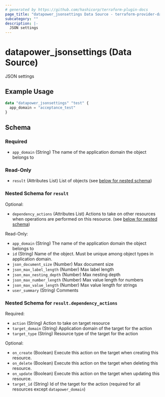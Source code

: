 ```yaml
---
# generated by https://github.com/hashicorp/terraform-plugin-docs
page_title: "datapower_jsonsettings Data Source - terraform-provider-datapower"
subcategory: ""
description: |-
  JSON settings
---
```


# datapower_jsonsettings (Data Source)

JSON settings

## Example Usage

```terraform
data "datapower_jsonsettings" "test" {
  app_domain = "acceptance_test"
}
```

<!-- schema generated by tfplugindocs -->
## Schema

### Required

- `app_domain` (String) The name of the application domain the object belongs to

### Read-Only

- `result` (Attributes List) List of objects (see [below for nested schema](#nestedatt--result))

<a id="nestedatt--result"></a>
### Nested Schema for `result`

Optional:

- `dependency_actions` (Attributes List) Actions to take on other resources when operations are performed on this resource. (see [below for nested schema](#nestedatt--result--dependency_actions))

Read-Only:

- `app_domain` (String) The name of the application domain the object belongs to
- `id` (String) Name of the object. Must be unique among object types in application domain.
- `json_document_size` (Number) Max document size
- `json_max_label_length` (Number) Max label length
- `json_max_nesting_depth` (Number) Max nesting depth
- `json_max_number_length` (Number) Max value length for numbers
- `json_max_value_length` (Number) Max value length for strings
- `user_summary` (String) Comments

<a id="nestedatt--result--dependency_actions"></a>
### Nested Schema for `result.dependency_actions`

Required:

- `action` (String) Action to take on target resource
- `target_domain` (String) Application domain of the target for the action
- `target_type` (String) Resource type of the target for the action

Optional:

- `on_create` (Boolean) Execute this action on the target when creating this resource.
- `on_delete` (Boolean) Execute this action on the target when deleting this resource.
- `on_update` (Boolean) Execute this action on the target when updating this resource.
- `target_id` (String) Id of the target for the action (required for all resources except `datapower_domain`)

